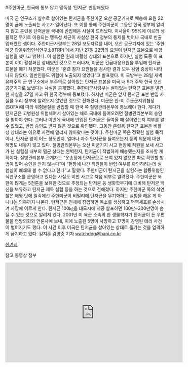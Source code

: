 #주한미군, 한국에 통보 않고 맹독성 ‘탄저균’ 반입해왔다


미국 군 연구소가 실수로 살아있는 탄저균을 주한미군 오산 공군기지로 배송해 요원 22명이 균에 노출되는 사고가 일어났다. 또 이를 통해 주한미군이 그동안 한국 정부에 알리지 않고 훈련용 탄저균을 국내에 반입해온 사실이 드러났다. 치사율이 95%에 이르러 생물학전 무기로 이용되는 맹독성 세균이 사실상 한국 정부의 통제를 벗어나 국내로 반출입돼왔던 셈이다.
주한미군사령부는 28일 보도자료를 내어, 오산 공군기지에 있는 ‘주한미군 합동위협인식연구소(ITRP)’에서 지난 27일 22명의 요원이 탄저균 표본으로 배양 실험을 했다고 밝혔다. 이 실험은 원래 비활성 상태의 표본으로 하지만, 실험 도중 이 표본이 이미 활성화된 상태였던 것으로 드러나자, 미군은 긴급대응요원을 투입해 탄저균 표본을 폐기 처분했다. 미군은 “훈련 참가 요원들을 검사한 결과 모두 감염 증상이 나타나지 않았다. 일반인들도 위험에 노출되지 않았다”고 발표했다.
미 국방부는 28일 새벽 유타주의 군 연구소에서 부주의로 살아있는 탄저균 표본을 미국 내 9개 주와 한국 오산 공군기지로 보냈다는 사실을 공개했다. 주한미군사령부는 살아있는 탄저균 표본을 발견한 사실을 27일 사고 뒤 한국 정부에 통보했다.
하지만 미군은 앞서 탄저균 표본 반입 사실을 우리 정부에 알려오지 않았던 것으로 전해졌다. 미군은 한-미 주둔군지위협정(SOFA)에 따라 위험물질을 반입할 때 한국 쪽 질병관리본부에 통보해야 한다. 게다가 탄저균은 고병원성 위험체여서 살아있는 채로 국내에 들여오려면 질병관리본부의 승인을 받아야 한다. 그러나 이번에 국내에 반입된 탄저균은 들여올 때 살아있는지 여부를 알 수 없었고, 반입 승인도 받지 않은 것으로 확인됐다. 그동안 훈련용 탄저균 표본은 비활성 상태라는 이유로 사전에 알리지 않아왔다는 것이다. 주한미군 쪽은 정확한 실험 목적이나, 탄저균 양이 어느 정도인지, 얼마나 자주 탄저균을 들여오는지 등의 의문에 대한 해명도 내놓지 않고 있다. 질병관리본부는 오산 미군기지 사고 현장에 직원을 보내 사고가 난 실험실 내부의 멸균 상태는 완벽한지, 탄저균이 적법하게 배송됐는지를 조사할 계획이다. 질병관리본부 관계자는 “운송장에 탄저균으로 쓰여 있지 않으면 따로 확인할 방법이 없어 승인을 받지 않는다”며 “현장에 나간 직원들이 반입 여부를 확인하려는데 실험실이 폐쇄돼 볼 수 없다고 한다”고 말했다.
주한미군이 탄저균을 실험하는 합동위협인식연구소를 운영하고 있다는 사실도 이번 사고로 처음 외부로 알려졌다. 주한미군은 북한이 많게는 5천톤을 보유한 것으로 추정되는 탄저균 등 생화학무기에 대비해 탄저균 백신을 보유하고 탄저균 제독 실험 등을 하는 것으로 전해졌다. 하지만 주한미군 쪽의 석연찮은 해명 탓에 일각에선 주한미군이 비밀리에 탄저균을 무기화하는 실험을 해온 게 아니냐는 의혹까지 나온다.
탄저균은 인체에 침입하면 독소를 생성하고 면역세포를 손상시켜 사망에 이르게 한다. 탄저균 100㎏을 대도시에 저공 살포하면 100만~300만명이 숨질 수 있는 것으로 알려져 있다. 2001년 미 육군 소속의 한 생물학자가 탄저균이 든 우편물을 연방의회와 언론사에 보내, 이에 노출된 5명이 사망하고 17명이 감염된 테러 사건이 벌어지기도 했다. 이 사건 이후 미국은 탄저균을 살아있는 상태로 옮기는 것을 엄격하게 금지하고 있다.
김지훈 김양중 기자 watchdog@hani.co.kr


[한겨레](http://www.hani.co.kr/arti/society/society_general/693376.html)


참고 동영상 첨부


<iframe width="560" height="315" src="https://www.youtube.com/embed/evmRHSlxxeQ" frameborder="0" allowfullscreen></iframe>
